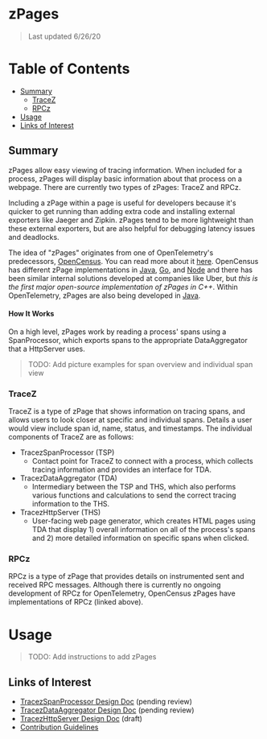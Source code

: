 # zPages
> Last updated 6/26/20

# Table of Contents
- [Summary](#summary)
  - [TraceZ](#tracez)
  - [RPCz](#rpcz)
- [Usage](#usage)
- [Links of Interest](#links-of-interest)

## Summary
zPages allow easy viewing of tracing information. When included for a process, zPages will display basic information about that process on a webpage. There are currently two types of zPages: TraceZ and RPCz.

Including a zPage within a page is useful for developers because it's quicker to get running than adding extra code and installing external exporters like Jaeger and Zipkin. zPages tend to be more lightweight than these external exporters, but are also helpful for debugging latency issues and deadlocks.

The idea of "zPages" originates from one of OpenTelemetry's predecessors, [OpenCensus](https://opencensus.io/). You can read more about it [here](https://opencensus.io/zpages). OpenCensus has different zPage implementations in [Java](https://opencensus.io/zpages/java/), [Go](https://opencensus.io/zpages/go/), and [Node](https://opencensus.io/zpages/node/) and there has been similar internal solutions developed at companies like Uber, but *this is the first major open-source implementation of zPages in C++*. Within OpenTelemetry, zPages are also being developed in [Java](https://github.com/open-telemetry/opentelemetry-java).

#### How It Works
On a high level, zPages work by reading a process' spans using a SpanProcessor, which exports spans to the appropriate DataAggregator that a HttpServer uses.

> TODO: Add picture examples for span overview and individual span view

### TraceZ
TraceZ is a type of zPage that shows information on tracing spans, and allows users to look closer at specific and individual spans. Details a user would view include span id, name, status, and timestamps. The individual components of TraceZ are as follows:

- TracezSpanProcessor (TSP)
  - Contact point for TraceZ to connect with a process, which collects tracing information and provides an interface for TDA.
- TracezDataAggregator (TDA)
  - Intermediary between the TSP and THS, which also performs various functions and calculations to send the correct tracing information to the THS.
- TracezHttpServer (THS)
  - User-facing web page generator, which creates HTML pages using TDA that display 1) overall information on all of the process's spans and 2) more detailed information on specific spans when clicked.

### RPCz
RPCz is a type of zPage that provides details on instrumented sent and received RPC messages. Although there is currently no ongoing development of RPCz for OpenTelemetry, OpenCensus zPages have implementations of RPCz (linked above).

# Usage

> TODO: Add instructions to add zPages

## Links of Interest
- [TracezSpanProcessor Design Doc](https://docs.google.com/document/d/1kO4iZARYyr-EGBlY2VNM3ELU3iw6ZrC58Omup_YT-fU/edit#) (pending review)
- [TracezDataAggregator Design Doc](https://docs.google.com/document/d/1ziKFgvhXFfRXZjOlAHQRR-TzcNcTXzg1p2I9oPCEIoU/edit?ts=5ef0d177#heading=h.5irk4csrpu0y) (pending review)
- [TracezHttpServer Design Doc](https://docs.google.com/document/d/1U1V8QZ5LtGl4Mich-aJ6KZGLHrMIE8pWyspmzvnIefI/edit#) (draft)
- [Contribution Guidelines](https://github.com/open-telemetry/opentelemetry-cpp/blob/master/CONTRIBUTING.md)


